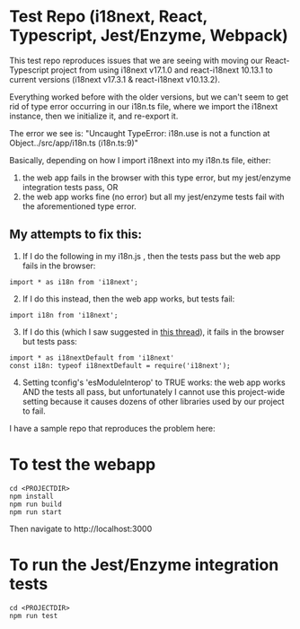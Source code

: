 # Test Repo (i18next, React, Typescript, Jest/Enzyme, Webpack)
This test repo reproduces issues that we are seeing with moving our React-Typescript project from using i18next v17.1.0 and react-i18next 10.13.1 to current versions (i18next v17.3.1 & react-i18next v10.13.2).

Everything worked before with the older versions, but we can't seem to get rid of type error occurring in our i18n.ts file, where we import the i18next instance, then we initialize it, and re-export it.

The error we see is: "Uncaught TypeError: i18n.use is not a function at Object../src/app/i18n.ts (i18n.ts:9)"

Basically, depending on how I import i18next into my i18n.ts file, either:
1) the web app fails in the browser with this type error,  but my jest/enzyme integration tests pass,
OR
2) the web app works fine (no error) but all my jest/enzyme tests fail with the aforementioned type error.

## My attempts to fix this:

1) If I do the following in my i18n.js , then the tests pass but the web app fails in the browser:
```
import * as i18n from 'i18next';
```

2) If I do this instead, then the web app works, but tests fail:
```
import i18n from 'i18next';
```

3) If I do this (which I saw suggested in [this thread](https://github.com/i18next/i18next/issues/1177)), it fails in the browser but tests pass:
```
import * as i18nextDefault from 'i18next'
const i18n: typeof i18nextDefault = require('i18next');
```

4)  Setting tconfig's 'esModuleInterop' to TRUE works:  the web app works AND the tests all pass, but unfortunately I cannot use this project-wide setting because it causes dozens of other libraries used by our project to fail.

I have a sample repo that reproduces the problem here:


# To test the webapp

```
cd <PROJECTDIR>
npm install
npm run build
npm run start
```
Then navigate to http://localhost:3000

# To run the Jest/Enzyme integration tests
```
cd <PROJECTDIR>
npm run test
```
